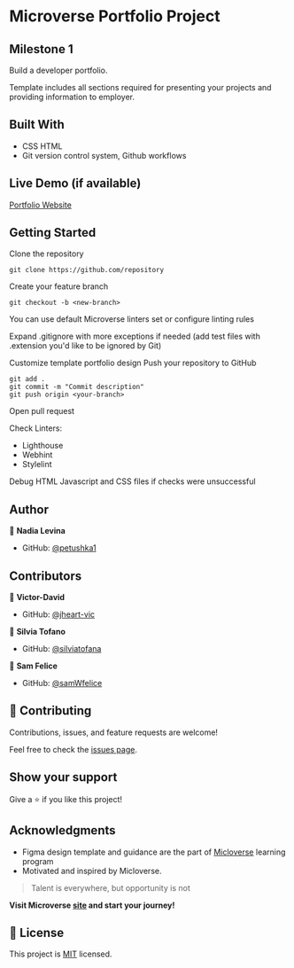 # Microverse Portfolio Project
## Milestone 1

Build a developer portfolio.

Template includes all sections required for presenting your projects and providing information to employer.



## Built With

- CSS HTML
- Git version control system, Github workflows



## Live Demo (if available)

[Portfolio Website](https://petushka1.github.io/microverse-m1-w1-d3-portfolio-production/)



## Getting Started

Clone the repository

```
git clone https://github.com/repository
```
Create your feature branch

```
git checkout -b <new-branch>
```

You can use default Microverse linters set or configure linting rules

Expand .gitignore with more exceptions if needed
(add test files with .extension you'd like to be ignored by Git)

Customize template portfolio design
Push your repository to GitHub

```
git add .
git commit -m "Commit description"
git push origin <your-branch>
```
Open pull request

Check Linters:
- Lighthouse
- Webhint
- Stylelint

Debug HTML Javascript and CSS files if checks were unsuccessful




## Author

👤 **Nadia Levina**

- GitHub: [@petushka1](https://github.com/petushka1)



## Contributors

👤 **Victor-David**

- GitHub: [@jheart-vic](https://github.com/jheart-vic?tab=repositories)

👤 **Silvia Tofano**

- GitHub: [@silviatofana](https://github.com/silviatofana?tab=repositories)

👤 **Sam Felice**

- GitHub: [@samWfelice](https://github.com/samWfelice?tab=repositories)




## 🤝 Contributing

Contributions, issues, and feature requests are welcome!

Feel free to check the [issues page](https://github.com/petushka1/microverse-m1-w1-d3-portfolio-production/issues).

## Show your support

Give a ⭐️ if you like this project!

## Acknowledgments

- Figma design template and guidance are the part of [Micloverse](https://github.com/microverseinc) learning program
- Motivated and inspired by Micloverse.
> Talent is everywhere, but opportunity is not

**Visit Microverse [site](https://www.microverse.org/) and start your journey!**

## 📝 License

This project is [MIT](./MIT.md) licensed.
